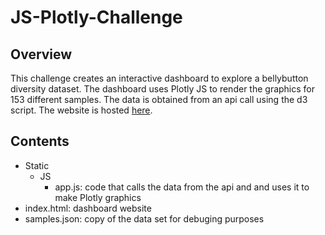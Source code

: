 # JS-Plotly-Challenge
## Overview
This challenge creates an interactive dashboard to explore a bellybutton diversity dataset. The dashboard uses Plotly JS to render the graphics for 153 different samples. The data is obtained from an api call using the d3 script. The website is hosted [here](https://asundquistdavis.github.io/JS-Plotly-Challenge/).
## Contents
- Static
    - JS
        - app.js: code that calls the data from the api and and uses it to make Plotly graphics
- index.html: dashboard website 
- samples.json: copy of the data set for debuging purposes